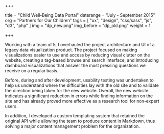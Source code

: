 +++

title = "Child Well-Being Data Portal"
daterange = "July - September 2015"
org = "Partners for Our Children"
tags = [
	"ux",
	"design",
	"css/sass",
	"js",
	"d3",
	"php"
]
img = "dp_new.png"
img_before = "dp_old.png"
weight = 1

+++

Working with a team of 5, I overhauled the project architecture and UI of a legacy data visualization product. The project focused on making visualizations easier to use and access by reducing visual clutter on the website, creating a tag-based browse and search interface, and introducing dashboard visualizations that answer the most pressing questions we receive on a regular basis.

Before, during and after development, usability testing was undertaken to help us understand where the difficulties lay with the old site and to validate the direction being taken for the new website. Overall, the new website indicates a significant reduction in errors while finding information on the site and has already proved more effective as a research tool for non-expert users.

In addition, I developed a custom templating system that retained the original API while allowing the team to produce content in Markdown, thus solving a major content management problem for the organization.